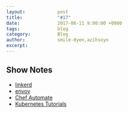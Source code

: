```yaml
---
layout:            post
title:             "#17"
date:              2017-06-11 9:00:00 +0900
tags:              blog
category:          Blog
author:            smile-0yen,azihsoyn
excerpt:           
---
```


## Show Notes
- [linkerd](https://linkerd.io/)
- [envoy](https://lyft.github.io/envoy/)
- [Chef Automate](https://docs.chef.io/chef_automate.html)
- [Kubernetes Tutorials](https://kubernetes.io/docs/tutorials/kubernetes-basics/)
